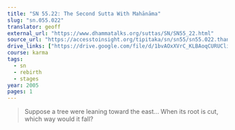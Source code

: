 ```yaml
---
title: "SN 55.22: The Second Sutta With Mahānāma"
slug: "sn.055.022"
translator: geoff
external_url: "https://www.dhammatalks.org/suttas/SN/SN55_22.html"
source_url: "https://accesstoinsight.org/tipitaka/sn/sn55/sn55.022.than.html"
drive_links: ["https://drive.google.com/file/d/1bvAOxXVrC_KLBAoqCURUCli85hestjc5/view?usp=drivesdk"]
course: karma
tags:
  - sn
  - rebirth
  - stages
year: 2005
pages: 1
---
```


> Suppose a tree were leaning toward the east... When its root is cut, which way would it fall?
